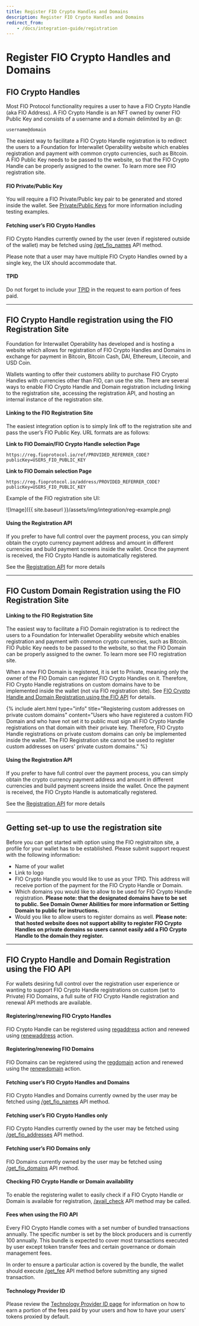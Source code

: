 ```yaml
---
title: Register FIO Crypto Handles and Domains
description: Register FIO Crypto Handles and Domains
redirect_from:
    - /docs/integration-guide/registration
---
```


# Register FIO Crypto Handles and Domains

## FIO Crypto Handles

Most FIO Protocol functionality requires a user to have a FIO Crypto Handle (aka FIO Address). A FIO Crypto Handle is an NFT owned by owner FIO Public Key and consists of a username and a domain delimited by an @:

`username@domain`

The easiest way to facilitate a FIO Crypto Handle registration is to redirect the users to a Foundation for Interwallet Operability website which enables registration and payment with common crypto currencies, such as Bitcoin. A FIO Public Key needs to be passed to the website, so that the FIO Crypto Handle can be properly assigned to the owner. To learn more see FIO registration site.

#### FIO Private/Public Key

You will require a FIO Private/Public key pair to be generated and stored inside the wallet. See [Private/Public Keys]({{site.baseurl}}/docs/fio-protocol/keys) for more information including testing examples.

#### Fetching user’s FIO Crypto Handles

FIO Crypto Handles currently owned by the user (even if registered outside of the wallet) may be fetched using [/get_fio_names]({{site.baseurl}}/pages/api/fio-api/#post-/get_fio_names) API method.

Please note that a user may have multiple FIO Crypto Handles owned by a single key, the UX should accommodate that.

#### TPID

Do not forget to include your [TPID]({{site.baseurl}}/docs/how-to/tpid) in the request to earn portion of fees paid.

---
## FIO Crypto Handle registration using the FIO Registration Site

Foundation for Interwallet Operability has developed and is hosting a website which allows for registration of FIO Crypto Handles and Domains in exchange for payment in Bitcoin, Bitcoin Cash, DAI, Ethereum, Litecoin, and USD Coin.

Wallets wanting to offer their customers ability to purchase FIO Crypto Handles with currencies other than FIO, can use the site. There are several ways to enable FIO Crypto Handle and Domain registration including linking to the registration site, accessing the registration API, and hosting an internal instance of the registration site.

#### Linking to the FIO Registration Site

The easiest integration option is to simply link off to the registration site and pass the user’s FIO Public Key. URL formats are as follows:

**Link to FIO Domain/FIO Crypto Handle selection Page**

`https://reg.fioprotocol.io/ref/PROVIDED_REFERRER_CODE?publicKey=USERS_FIO_PUBLIC_KEY`

**Link to FIO Domain selection Page**

`https://reg.fioprotocol.io/address/PROVIDED_REFERRER_CODE?publicKey=USERS_FIO_PUBLIC_KEY`

Example of the FIO registration site UI:

![Image]({{ site.baseurl }}/assets/img/integration/reg-example.png)

#### Using the Registration API

If you prefer to have full control over the payment process, you can simply obtain the crypto currency payment address and amount in different currencies and build payment screens inside the wallet. Once the payment is received, the FIO Crypto Handle is automatically registered.

See the [Registration API]({{site.baseurl}}/pages/api/fio-reg-api/) for more details

---
## FIO Custom Domain Registration using the FIO Registration Site

#### Linking to the FIO Registration Site

The easiest way to facilitate a FIO Domain registration is to redirect the users to a Foundation for Interwallet Operability website which enables registration and payment with common crypto currencies, such as Bitcoin. FIO Public Key needs to be passed to the website, so that the FIO Domain can be properly assigned to the owner. To learn more see FIO registration site.

When a new FIO Domain is registered, it is set to Private, meaning only the owner of the FIO Domain can register FIO Crypto Handles on it. Therefore, FIO Crypto Handle registrations on custom domains have to be implemented inside the wallet (not via FIO registration site). See [FIO Crypto Handle and Domain Registration using the FIO API]({{site.baseurl}}/docs/how-to/registration#fio-address-and-domain-registration-using-the-fio-api) for details.

{% include alert.html type="info" title="Registering custom addresses on private custom domains" content="Users who have registered a custom FIO Domain and who have not set it to public must sign all FIO Crypto Handle registrations on that domain with their private key. Therefore, FIO Crypto Handle registrations on private custom domains can only be implemented inside the wallet. The FIO Registration site cannot be used to register custom addresses on users' private custom domains." %}

#### Using the Registration API

If you prefer to have full control over the payment process, you can simply obtain the crypto currency payment address and amount in different currencies and build payment screens inside the wallet. Once the payment is received, the FIO Crypto Handle is automatically registered.

See the [Registration API]({{site.baseurl}}/pages/api/fio-reg-api/) for more details

---
## Getting set-up to use the registration site

Before you can get started with option using the FIO registraiton site, a profile for your wallet has to be established. Please submit support request with the following information:

* Name of your wallet
* Link to logo
* FIO Crypto Handle you would like to use as your TPID. This address will receive portion of the payment for the FIO Crypto Handle or Domain.
* Which domains you would like to allow to be used for FIO Crypto Handle registration. **Please note: that the designated domains have to be set to public. See Domain Owner Abilities for more information or Setting Domain to public for instructions.**
* Would you like to allow users to register domains as well. **Please note: that hosted website does not support ability to register FIO Crypto Handles on private domains so users cannot easily add a FIO Crypto Handle to the domain they register.**

---
## FIO Crypto Handle and Domain Registration using the FIO API

For wallets desiring full control over the registration user experience or wanting to support FIO Crypto Handle registrations on custom (set to Private) FIO Domains, a full suite of FIO Crypto Handle registration and renewal API methods are available.

#### Registering/renewing FIO Crypto Handles

FIO Crypto Handle can be registered using [regaddress]({{site.baseurl}}/pages/api/fio-api/#options-regaddress) action and renewed using [renewaddress]({{site.baseurl}}/pages/api/fio-api/#options-renewaddress) action.

#### Registering/renewing FIO Domains

FIO Domains can be registered using the [regdomain]({{site.baseurl}}/pages/api/fio-api/#options-regdomain) action and renewed using the [renewdomain]({{site.baseurl}}/pages/api/fio-api/#options-renewdomain) action.

#### Fetching user’s FIO Crypto Handles and Domains

FIO Crypto Handles and Domains currently owned by the user may be fetched using [/get_fio_names]({{site.baseurl}}/pages/api/fio-api/#post-/get_fio_names) API method.

#### Fetching user’s FIO Crypto Handles only

FIO Crypto Handles currently owned by the user may be fetched using [/get_fio_addresses]({{site.baseurl}}/pages/api/fio-api/#post-/get_fio_addresses) API method.

#### Fetching user’s FIO Domains only

FIO Domains currently owned by the user may be fetched using [/get_fio_domains]({{site.baseurl}}/pages/api/fio-api/#post-/get_fio_domains) API method.

#### Checking FIO Crypto Handle or Domain availability

To enable the registering wallet to easily check if a FIO Crypto Handle or Domain is available for registration, [/avail_check]({{site.baseurl}}/pages/api/fio-api/#post-/avail_check) API method may be called.

#### Fees when using the FIO API

Every FIO Crypto Handle comes with a set number of bundled transactions annually. The specific number is set by the block producers and is currently 100 annually. This bundle is expected to cover most transactions executed by user except token transfer fees and certain governance or domain management fees.

In order to ensure a particular action is covered by the bundle, the wallet should execute [/get_fee]({{site.baseurl}}/pages/api/fio-api/#post-/get_fee) API method before submitting any signed transaction.

#### Technology Provider ID

Please review the [Technology Provider ID page]({{site.baseurl}}/docs/how-to/tpid) for information on how to earn a portion of the fees paid by your users and how to have your users’ tokens proxied by default.


